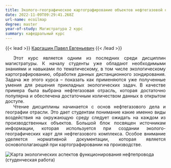 ```yaml
---
title: Эколого-географическое картографирование объектов нефтегазовой отрасли
date: 2022-11-09T09:29:41.268Z
url-name: ecoilmap
degree: master
year-of-study: Магистратура 2 курс
summary: кафедральный курс
---
```

{{< lead >}} [Каргашин Павел Евгеньевич](../../../about/staff/kargashin) {{< /lead >}}

<div style="text-align: justify; text-indent: 25px;">
Этот курс является одним из последних среди дисциплин магистратуры. К началу студенты уже обладают необходимыми знаниями и навыками по тематическому, в том числе экологическому картографированию, обработке данных дистанционного зондирования. Задача же этого курса – показать как применяются уже полученные умения для решения прикладных экологических задач. В качестве примера была выбрана нефтегазовая отрасль, которая достаточно популярна и обеспечена достаточным количеством данных в открытом доступе.</div>
<div style="text-align: justify; text-indent: 25px;">
Чтение дисциплины начинается с основ нефтегазового дела и географии отрасли. Это дает студентам понимание какие именно виды воздействия на окружающую среду следует ожидать на каждом из производственных объектов. Большой блок посвящен источникам информации, которая используется при создании эколого-географических карт для нефтегазового комплекса. Особое внимание уделяется нормативной документации, которая является основополагающей при картографировании на производстве.</div>

![Карта экологических аспектов функционирования нефтепровода (студенческая работа)](img/ecoilmap1.jpg "Карта экологических аспектов функционирования нефтепровода (студенческая работа)")